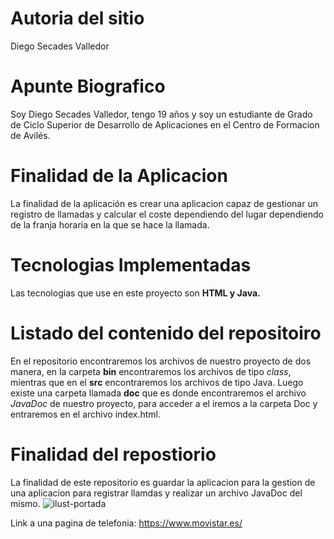 # Autoria del sitio
Diego Secades Valledor
# Apunte Biografico
Soy Diego Secades Valledor, tengo 19 años y soy un estudiante de Grado de Ciclo Superior de Desarrollo de Aplicaciones en el Centro de Formacion de Avilés.
# Finalidad de la Aplicacion
La finalidad de la aplicación es crear una aplicacion capaz de gestionar un registro de llamadas y calcular el coste dependiendo del lugar dependiendo de la franja horaria en la que se hace la llamada. 
# Tecnologias Implementadas
Las tecnologias que use en este proyecto son **HTML y Java.**
# Listado del contenido del repositoiro
En el repositorio encontraremos los archivos de nuestro proyecto de dos manera, en la carpeta **bin** encontraremos los archivos de tipo *class*, mientras que en el **src** encontraremos los archivos de tipo Java. Luego existe una carpeta llamada **doc** que es donde encontraremos el archivo *JavaDoc* de nuestro proyecto, para acceder a el iremos a la carpeta Doc y entraremos en el archivo index.html.
# Finalidad del repostiorio
La finalidad de este repositorio es guardar la aplicacion para la gestion de una aplicacion para registrar llamdas y realizar un archivo JavaDoc del mismo.
![ilust-portada ](https://user-images.githubusercontent.com/101277116/160482116-01f27bde-a430-472d-b6b5-1ab0de2e2ac9.jpg)


Link a una pagina de telefonia: https://www.movistar.es/

